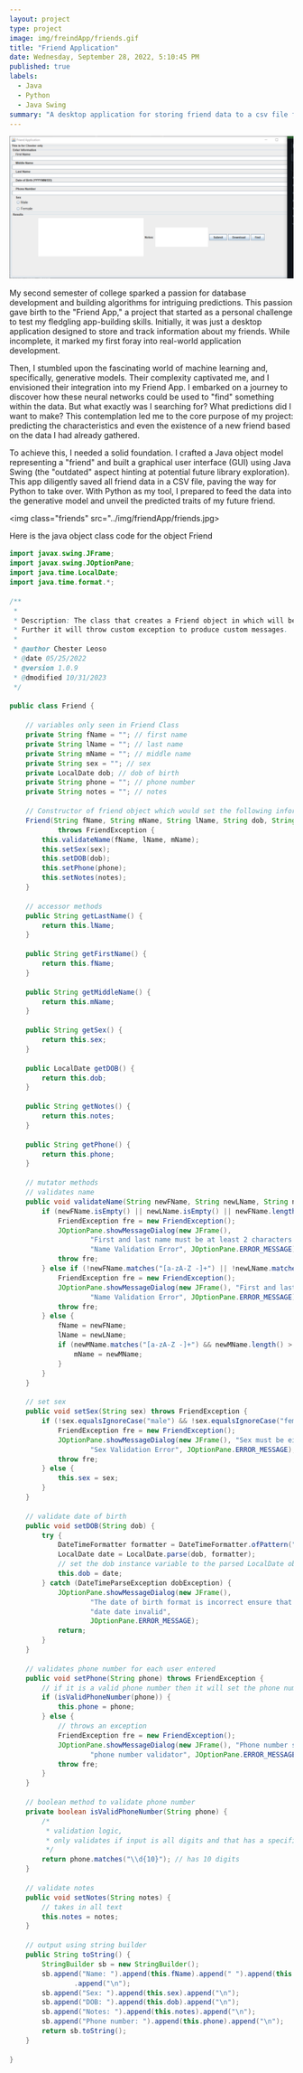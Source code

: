 ```yaml
---
layout: project
type: project
image: img/freindApp/friends.gif
title: "Friend Application"
date: Wednesday, ‎September ‎28, ‎2022, ‏‎5:10:45 PM
published: true
labels:
  - Java
  - Python
  - Java Swing 
summary: "A desktop application for storing friend data to a csv file for data manipulation."
---
```


<img class="img-fluid" src="../img/friendApp/friendAppGUI.PNG">

My second semester of college sparked a passion for database development and building algorithms for intriguing predictions. This passion gave birth to the "Friend App," a project that started as a personal challenge to test my fledgling app-building skills. Initially, it was just a desktop application designed to store and track information about my friends. While incomplete, it marked my first foray into real-world application development.

Then, I stumbled upon the fascinating world of machine learning and, specifically, generative models. Their complexity captivated me, and I envisioned their integration into my Friend App. I embarked on a journey to discover how these neural networks could be used to "find" something within the data. But what exactly was I searching for? What predictions did I want to make? This contemplation led me to the core purpose of my project: predicting the characteristics and even the existence of a new friend based on the data I had already gathered.

To achieve this, I needed a solid foundation. I crafted a Java object model representing a "friend" and built a graphical user interface (GUI) using Java Swing (the "outdated" aspect hinting at potential future library exploration). This app diligently saved all friend data in a CSV file, paving the way for Python to take over. With Python as my tool, I prepared to feed the data into the generative model and unveil the predicted traits of my future friend.

<img class="friends" src="../img/friendApp/friends.jpg>

Here is the java object class code for the object Friend
```java
import javax.swing.JFrame;
import javax.swing.JOptionPane;
import java.time.LocalDate;
import java.time.format.*;

/**
 * 
 * Description: The class that creates a Friend object in which will be stored.
 * Further it will throw custom exception to produce custom messages.
 * 
 * @author Chester Leoso
 * @date 05/25/2022
 * @version 1.0.9
 * @dmodified 10/31/2023
 */

public class Friend {

    // variables only seen in Friend Class
    private String fName = ""; // first name
    private String lName = ""; // last name
    private String mName = ""; // middle name
    private String sex = ""; // sex
    private LocalDate dob; // dob of birth
    private String phone = ""; // phone number
    private String notes = ""; // notes

    // Constructor of friend object which would set the following information
    Friend(String fName, String mName, String lName, String dob, String sex, String phone, String notes)
            throws FriendException {
        this.validateName(fName, lName, mName);
        this.setSex(sex);
        this.setDOB(dob);
        this.setPhone(phone);
        this.setNotes(notes);
    }

    // accessor methods
    public String getLastName() {
        return this.lName;
    }

    public String getFirstName() {
        return this.fName;
    }

    public String getMiddleName() {
        return this.mName;
    }

    public String getSex() {
        return this.sex;
    }

    public LocalDate getDOB() {
        return this.dob;
    }

    public String getNotes() {
        return this.notes;
    }

    public String getPhone() {
        return this.phone;
    }

    // mutator methods
    // validates name
    public void validateName(String newFName, String newLName, String newMName) throws FriendException {
        if (newFName.isEmpty() || newLName.isEmpty() || newFName.length() == 1 || newLName.length() == 1) {
            FriendException fre = new FriendException();
            JOptionPane.showMessageDialog(new JFrame(),
                    "First and last name must be at least 2 characters long and not empty.",
                    "Name Validation Error", JOptionPane.ERROR_MESSAGE);
            throw fre;
        } else if (!newFName.matches("[a-zA-Z -]+") || !newLName.matches("[a-zA-Z -]+")) {
            FriendException fre = new FriendException();
            JOptionPane.showMessageDialog(new JFrame(), "First and last name cannot contain a number(s).",
                    "Name Validation Error", JOptionPane.ERROR_MESSAGE);
            throw fre;
        } else {
            fName = newFName;
            lName = newLName;
            if (newMName.matches("[a-zA-Z -]+") && newMName.length() > 1) {
                mName = newMName;
            }
        }
    }

    // set sex
    public void setSex(String sex) throws FriendException {
        if (!sex.equalsIgnoreCase("male") && !sex.equalsIgnoreCase("female")) {
            FriendException fre = new FriendException();
            JOptionPane.showMessageDialog(new JFrame(), "Sex must be either male or female.",
                    "Sex Validation Error", JOptionPane.ERROR_MESSAGE);
            throw fre;
        } else {
            this.sex = sex;
        }
    }

    // validate date of birth
    public void setDOB(String dob) {
        try {
            DateTimeFormatter formatter = DateTimeFormatter.ofPattern("yyyy/MM/dd");
            LocalDate date = LocalDate.parse(dob, formatter);
            // set the dob instance variable to the parsed LocalDate object
            this.dob = date;
        } catch (DateTimeParseException dobException) {
            JOptionPane.showMessageDialog(new JFrame(),
                    "The date of birth format is incorrect ensure that your input is YYYY/MM/DD",
                    "date date invalid",
                    JOptionPane.ERROR_MESSAGE);
            return;
        }
    }

    // validates phone number for each user entered
    public void setPhone(String phone) throws FriendException {
        // if it is a valid phone number then it will set the phone number
        if (isValidPhoneNumber(phone)) {
            this.phone = phone;
        } else {
            // throws an exception
            FriendException fre = new FriendException();
            JOptionPane.showMessageDialog(new JFrame(), "Phone number should be equal to 10 digits.",
                    "phone number validator", JOptionPane.ERROR_MESSAGE);
            throw fre;
        }
    }

    // boolean method to validate phone number
    private boolean isValidPhoneNumber(String phone) {
        /*
         * validation logic,
         * only validates if input is all digits and that has a specific length
         */
        return phone.matches("\\d{10}"); // has 10 digits
    }

    // validate notes
    public void setNotes(String notes) {
        // takes in all text
        this.notes = notes;
    }

    // output using string builder
    public String toString() {
        StringBuilder sb = new StringBuilder();
        sb.append("Name: ").append(this.fName).append(" ").append(this.mName).append(" ").append(this.lName)
                .append("\n");
        sb.append("Sex: ").append(this.sex).append("\n");
        sb.append("DOB: ").append(this.dob).append("\n");
        sb.append("Notes: ").append(this.notes).append("\n");
        sb.append("Phone number: ").append(this.phone).append("\n");
        return sb.toString();
    }

}
```
